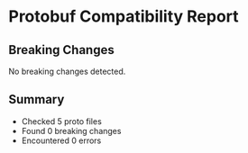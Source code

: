 # Protobuf Compatibility Report

## Breaking Changes

No breaking changes detected.

## Summary

- Checked 5 proto files
- Found 0 breaking changes
- Encountered 0 errors
